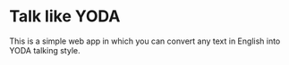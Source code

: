 # Talk like YODA 
This is a simple web app in which you can convert any text in English into YODA talking style.